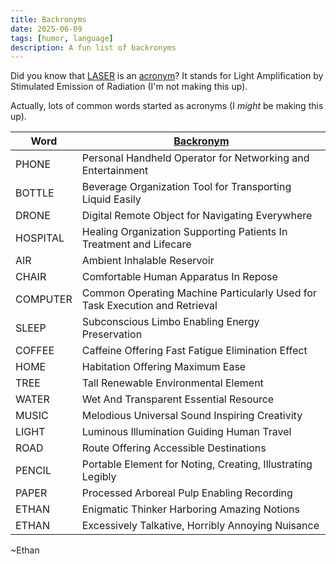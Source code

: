 ```yaml
---
title: Backronyms
date: 2025-06-09
tags: [humor, language]
description: A fun list of backronyms
---
```


Did you know that [LASER](https://en.wikipedia.org/wiki/Laser) is an [acronym](https://en.wikipedia.org/wiki/Acronym)? It stands for Light Amplification by Stimulated Emission of Radiation (I'm not making this up).

Actually, lots of common words started as acronyms (I *might* be making this up).

| Word     | [Backronym](https://en.wikipedia.org/wiki/Backronym)                        |
|----------|-----------------------------------------------------------------------------|
| PHONE    | Personal Handheld Operator for Networking and Entertainment                 |
| BOTTLE   | Beverage Organization Tool for Transporting Liquid Easily                   |
| DRONE    | Digital Remote Object for Navigating Everywhere                             |
| HOSPITAL | Healing Organization Supporting Patients In Treatment and Lifecare          |
| AIR      | Ambient Inhalable Reservoir                                                 |
| CHAIR    | Comfortable Human Apparatus In Repose                                       |
| COMPUTER | Common Operating Machine Particularly Used for Task Execution and Retrieval |
| SLEEP    | Subconscious Limbo Enabling Energy Preservation                             |
| COFFEE   | Caffeine Offering Fast Fatigue Elimination Effect                           |
| HOME     | Habitation Offering Maximum Ease                                            |
| TREE     | Tall Renewable Environmental Element                                        |
| WATER    | Wet And Transparent Essential Resource                                      |
| MUSIC    | Melodious Universal Sound Inspiring Creativity                              |
| LIGHT    | Luminous Illumination Guiding Human Travel                                  |
| ROAD     | Route Offering Accessible Destinations                                      |
| PENCIL   | Portable Element for Noting, Creating, Illustrating Legibly                 |
| PAPER    | Processed Arboreal Pulp Enabling Recording                                  |
| ETHAN    | Enigmatic Thinker Harboring Amazing Notions                                 |
| ETHAN    | Excessively Talkative, Horribly Annoying Nuisance                           |

~Ethan
